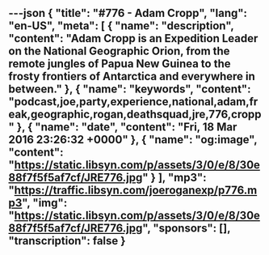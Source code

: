 ---json
{
  "title": "#776 - Adam Cropp",
  "lang": "en-US",
  "meta": [
    {
      "name": "description",
      "content": "Adam Cropp is an Expedition Leader on the National Geographic Orion, from the remote jungles of Papua New Guinea to the frosty frontiers of Antarctica and everywhere in between."
    },
    {
      "name": "keywords",
      "content": "podcast,joe,party,experience,national,adam,freak,geographic,rogan,deathsquad,jre,776,cropp"
    },
    {
      "name": "date",
      "content": "Fri, 18 Mar 2016 23:26:32 +0000"
    },
    {
      "name": "og:image",
      "content": "https://static.libsyn.com/p/assets/3/0/e/8/30e88f7f5f5af7cf/JRE776.jpg"
    }
  ],
  "mp3": "https://traffic.libsyn.com/joeroganexp/p776.mp3",
  "img": "https://static.libsyn.com/p/assets/3/0/e/8/30e88f7f5f5af7cf/JRE776.jpg",
  "sponsors": [],
  "transcription": false
}
---
<episode-header />

<timemark seconds="0" />

<transcribe-call-to-action />

<episode-footer />